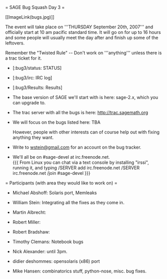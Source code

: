 = SAGE Bug Squash Day 3 =

[[ImageLink(bugs.jpg)]]

The event will take place on '''THURSDAY September 20th, 2007''' and officially start at 10 am pacific standard time. It will go on for up to 16 hours and some people will usually meet the day after and finish up some of the leftovers.

Remember the "Twisted Rule" -- Don't work on '''anything''' unless there is a trac ticket for it.

 * [:bug3/status: STATUS]

 * [:bug3/irc: IRC log]

 * [:bug3/Results: Results]

 * The base version of SAGE we'll start with is here: sage-2.x, which you can upgrade to.

 * The trac server with all the bugs is here:
      http://trac.sagemath.org
 
 * We will focus on the bugs listed here: TBA

   However, people with other interests can of course help out with fixing anything they want. 
   
 * Write to wstein@gmail.com for an account on the bug tracker. 

 * We'll all be on #sage-devel at irc.freenode.net.  
{{{
From Linux you can chat via a text console by installing "irssi", running it, and typing 
  /SERVER add irc.freenode.net 
  /SERVER irc.freenode.net
  /join #sage-devel
}}}


= Participants (with area they would like to work on) =

 * Michael Abshoff: Solaris port, Memleaks

 * William Stein: Integrating all the fixes as they come in.

 * Martin Albrecht: 

 * Robert Miller:

 * Robert Bradshaw: 

 * Timothy Clemans: Notebook bugs

 * Nick Alexander: until 3pm.

 * didier deshommes: opensolaris (x86) port

 * Mike Hansen: combinatorics stuff, python-nose, misc. bug fixes.
